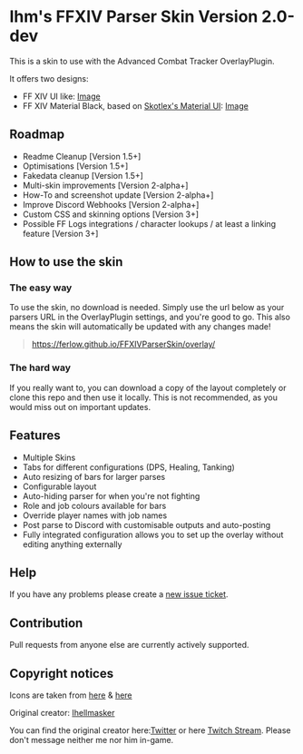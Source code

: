 # Ihm's FFXIV Parser Skin Version 2.0-dev
This is a skin to use with the Advanced Combat Tracker OverlayPlugin.

It offers two designs:

* FF XIV UI like: [Image](https://raw.githubusercontent.com/Ferlow/FFXIVParserSkin/master/example_ffxiv.png)
* FF XIV Material Black, based on [Skotlex's Material UI](https://github.com/skotlex/ffxiv-material-ui): [Image](https://raw.githubusercontent.com/Ferlow/FFXIVParserSkin/master/example_black.png)

## Roadmap

* Readme Cleanup [Version 1.5+]
* Optimisations [Version 1.5+]
* Fakedata cleanup [Version 1.5+]
* Multi-skin improvements [Version 2-alpha+]
* How-To and screenshot update [Version 2-alpha+]
* Improve Discord Webhooks [Version 2-alpha+]
* Custom CSS and skinning options [Version 3+]
* Possible FF Logs integrations / character lookups / at least a linking feature [Version 3+]

## How to use the skin

### The easy way

To use the skin, no download is needed. Simply use the url below as your parsers URL in the OverlayPlugin settings, and you're good to go. This also means the skin will automatically be updated with any changes made!

> https://ferlow.github.io/FFXIVParserSkin/overlay/

### The hard way

If you really want to, you can download a copy of the layout completely or clone this repo and then use it locally. This is not recommended, as you would miss out on important updates.

## Features
* Multiple Skins
* Tabs for different configurations (DPS, Healing, Tanking)
* Auto resizing of bars for larger parses
* Configurable layout
* Auto-hiding parser for when you're not fighting
* Role and job colours available for bars
* Override player names with job names
* Post parse to Discord with customisable outputs and auto-posting
* Fully integrated configuration allows you to set up the overlay without editing anything externally

## Help
If you have any problems please create a [new issue ticket](https://github.com/Ferlow/FFXIVParserSkin/issues).

## Contribution
Pull requests from anyone else are currently actively supported.

## Copyright notices
Icons are taken from [here](https://ffxiv.gamerescape.com/wiki/Dictionary_of_Icons) & [here](https://github.com/skotlex/ffxiv-material-ui)

Original creator: [Ihellmasker](https://github.com/Ihellmasker/FFXIVParserSkin)

You can find the original creator here:[Twitter](https://twitter.com/ihellmasker) or here [Twitch Stream](https://twitch.tv/ihellmasker).
Please don't message neither me nor him in-game.